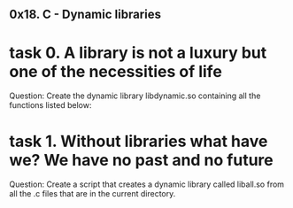 ## 0x18. C - Dynamic libraries

# task 0. A library is not a luxury but one of the necessities of life
Question: Create the dynamic library libdynamic.so containing all the functions listed below:

# task 1. Without libraries what have we? We have no past and no future
Question: Create a script that creates a dynamic library called liball.so from all the .c files that are in the current directory.
